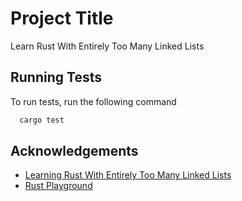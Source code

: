 
# Project Title

Learn Rust With Entirely Too Many Linked Lists


## Running Tests

To run tests, run the following command


```bash
  cargo test
```


## Acknowledgements

 - [Learning Rust With Entirely Too Many Linked Lists](https://rust-unofficial.github.io/too-many-lists/index.html)
 - [Rust Playground](https://play.rust-lang.org)
